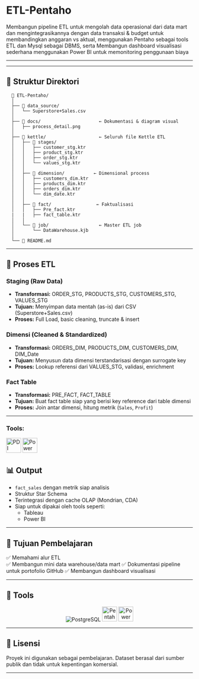# ETL-Pentaho

Membangun pipeline ETL untuk mengolah data operasional dari data mart dan mengintegrasikannya dengan data transaksi & budget untuk membandingkan anggaran vs aktual, menggunakan Pentaho sebagai tools ETL dan Mysql sebagai DBMS, serta Membangun dashboard visualisasi sederhana menggunakan Power BI untuk memonitoring penggunaan biaya


---

---

## 📂 Struktur Direktori
      📁 ETL-Pentaho/
      │
      ├── 📁 data_source/                
      │   └── Superstore+Sales.csv
      │
      ├── 📁 docs/                      ← Dokumentasi & diagram visual
      │   ├── process_detail.png
      │
      ├── 📁 kettle/                    ← Seluruh file Kettle ETL
      │   ├── 📁 stages/               
      │   │   ├── customer_stg.ktr
      │   │   ├── product_stg.ktr
      │   │   ├── order_stg.ktr
      │   │   └── values_stg.ktr
      │   │
      │   ├── 📁 dimension/           ← Dimensional process  
      │   │   ├── customers_dim.ktr
      │   │   ├── products_dim.ktr
      │   │   ├── orders_dim.ktr
      │   │   └── dim_date.ktr
      │   │
      │   ├── 📁 fact/                 ← Faktualisasi
      │   │   ├── Pre_fact.ktr 
      |   |   ├── fact_table.ktr
      │   │
      │   └── 📁 job/                   ← Master ETL job
      │       └── DataWarehouse.kjb
      │
      └── 📄 README.md                 



---

## 🔁 Proses ETL

### Staging (Raw Data)
- **Transformasi:** ORDER_STG, PRODUCTS_STG, CUSTOMERS_STG, VALUES_STG
- **Tujuan:** Menyimpan data mentah (as-is) dari CSV (Superstore+Sales.csv)
- **Proses:** Full Load, basic cleaning, truncate & insert

### Dimensi (Cleaned & Standardized)
- **Transformasi:** ORDERS_DIM, PRODUCTS_DIM, CUSTOMERS_DIM, DIM_Date
- **Tujuan:** Menyusun data dimensi terstandarisasi dengan surrogate key
- **Proses:** Lookup referensi dari VALUES_STG, validasi, enrichment

### Fact Table 
- **Transformasi:** PRE_FACT, FACT_TABLE
- **Tujuan:** Buat fact table siap yang berisi key reference dari table dimensi
- **Proses:** Join antar dimensi, hitung metrik (`Sales`, `Profit`)

---
<h3 align="left">Tools:</h3>
<p align="left">
<a href="https://www.mysql.com/" target="_blank" rel="noreferrer"> </a> 
<img src="https://www.datageeks.pl/images/Article-images/102-How-to-open-Microsoft-XLSB/pdi.png" alt="PDI" width="40"/>
<a><img src="https://upload.wikimedia.org/wikipedia/commons/c/cf/New_Power_BI_Logo.svg" alt="Power BI" width="40"/></a>
</p>

## 📊 Output

- `fact_sales` dengan metrik siap analisis
- Struktur Star Schema
- Terintegrasi dengan cache OLAP (Mondrian, CDA)
- Siap untuk dipakai oleh tools seperti:
  - Tableau
  - Power BI

---

## 🧠 Tujuan Pembelajaran

✅ Memahami alur ETL  
✅ Membangun mini data warehouse/data mart
✅ Dokumentasi pipeline untuk portofolio GitHub
✅ Membangun dashboard visualisasi

---

## 🧰 Tools
<p align="center">
  <img src="https://img.shields.io/badge/PostgreSQL-316192?style=for-the-badge&logo=postgresql&logoColor=white" alt="PostgreSQL" />
  <img src="https://www.datageeks.pl/images/Article-images/102-How-to-open-Microsoft-XLSB/pdi.png" alt="Pentaho PDI" width="40" />
  <img src="https://upload.wikimedia.org/wikipedia/commons/c/cf/New_Power_BI_Logo.svg" alt="Power BI" width="40" />
</p>

---

## 🧾 Lisensi

Proyek ini digunakan sebagai pembelajaran. Dataset berasal dari sumber publik dan tidak untuk kepentingan komersial.

---

